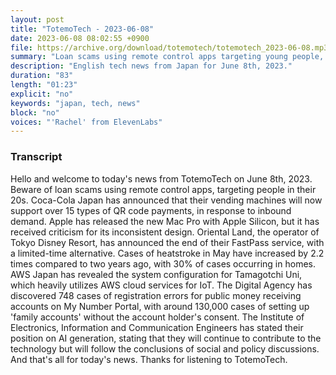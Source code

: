 ```yaml
---
layout: post
title: "TotemoTech - 2023-06-08"
date: 2023-06-08 08:02:55 +0900
file: https://archive.org/download/totemotech/totemotech_2023-06-08.mp3
summary: "Loan scams using remote control apps targeting young people, Coca-Cola Japan vending machines now support over 15 types of QR code payments, & more…"
description: "English tech news from Japan for June 8th, 2023."
duration: "83"
length: "01:23"
explicit: "no"
keywords: "japan, tech, news"
block: "no"
voices: "'Rachel' from ElevenLabs"
---
```


### Transcript

Hello and welcome to today's news from TotemoTech on June 8th, 2023. Beware of loan scams using remote control apps, targeting people in their 20s. Coca-Cola Japan has announced that their vending machines will now support over 15 types of QR code payments, in response to inbound demand. Apple has released the new Mac Pro with Apple Silicon, but it has received criticism for its inconsistent design. Oriental Land, the operator of Tokyo Disney Resort, has announced the end of their FastPass service, with a limited-time alternative. Cases of heatstroke in May have increased by 2.2 times compared to two years ago, with 30% of cases occurring in homes. AWS Japan has revealed the system configuration for Tamagotchi Uni, which heavily utilizes AWS cloud services for IoT. The Digital Agency has discovered 748 cases of registration errors for public money receiving accounts on My Number Portal, with around 130,000 cases of setting up 'family accounts' without the account holder's consent. The Institute of Electronics, Information and Communication Engineers has stated their position on AI generation, stating that they will continue to contribute to the technology but will follow the conclusions of social and policy discussions.   And that's all for today's news. Thanks for listening to TotemoTech.
